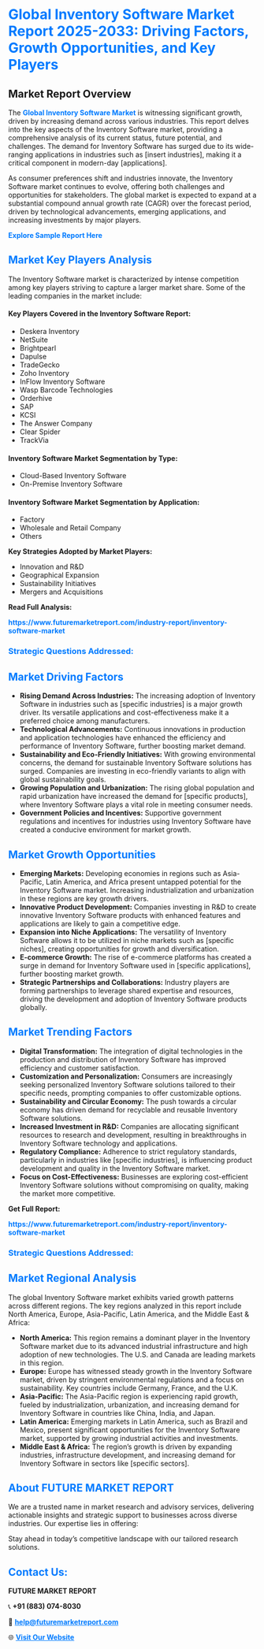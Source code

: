 <h1 style="color: #007BFF;">Global Inventory Software Market Report 2025-2033: Driving Factors, Growth Opportunities, and Key Players</h1>

<section id="overview">
<h2>Market Report Overview</h2>
<p>The <a href="https://www.futuremarketreport.com/industry-report/inventory-software-market" style="color: #007BFF; text-decoration: none;"><strong>Global Inventory Software Market</strong></a> is witnessing significant growth, driven by increasing demand across various industries. This report delves into the key aspects of the Inventory Software market, providing a comprehensive analysis of its current status, future potential, and challenges. The demand for Inventory Software has surged due to its wide-ranging applications in industries such as [insert industries], making it a critical component in modern-day [applications].</p>
<p>As consumer preferences shift and industries innovate, the Inventory Software market continues to evolve, offering both challenges and opportunities for stakeholders. The global market is expected to expand at a substantial compound annual growth rate (CAGR) over the forecast period, driven by technological advancements, emerging applications, and increasing investments by major players.</p>
</section>

<section id="overview">
<p><a href="https://www.futuremarketreport.com/request-sample/reportId=59284" style="color: #007BFF; text-decoration: none;"><strong>Explore Sample Report Here</strong></a></p>
</section>

<section id="key-players">
<h2 style="color: #007BFF;">Market Key Players Analysis</h2>
<p>The Inventory Software market is characterized by intense competition among key players striving to capture a larger market share. Some of the leading companies in the market include:</p>
<h4>Key Players Covered in the Inventory Software Report:</h4>
<ul><li>Deskera Inventory</li><li>NetSuite</li><li>Brightpearl</li><li>Dapulse</li><li>TradeGecko</li><li>Zoho Inventory</li><li>InFlow Inventory Software</li><li>Wasp Barcode Technologies</li><li>Orderhive</li><li>SAP</li><li>KCSI</li><li>The Answer Company</li><li>Clear Spider</li><li>TrackVia</li></ul>
<h4>Inventory Software Market Segmentation by Type:</h4>
<ul><li>Cloud-Based Inventory Software</li><li>On-Premise Inventory Software</li></ul>

<h4>Inventory Software Market Segmentation by Application:</h4>
<ul><li>Factory</li><li>Wholesale and Retail Company</li><li>Others</li></ul>
<p><strong>Key Strategies Adopted by Market Players:</strong></p>
<ul>
<li>Innovation and R&D</li>
<li>Geographical Expansion</li>
<li>Sustainability Initiatives</li>
<li>Mergers and Acquisitions</li>
</ul>
</section>

<section>
<p><strong>Read Full Analysis: </strong></p><a href="https://www.futuremarketreport.com/industry-report/inventory-software-market" style="color: #007BFF; text-decoration: none;"><strong>https://www.futuremarketreport.com/industry-report/inventory-software-market</strong></a>
<h3 style="color: #007BFF;">Strategic Questions Addressed:</h3>
</section>

<section id="driving-factors">
<h2 style="color: #007BFF;">Market Driving Factors</h2>
<ul>
<li><strong>Rising Demand Across Industries:</strong> The increasing adoption of Inventory Software in industries such as [specific industries] is a major growth driver. Its versatile applications and cost-effectiveness make it a preferred choice among manufacturers.</li>
<li><strong>Technological Advancements:</strong> Continuous innovations in production and application technologies have enhanced the efficiency and performance of Inventory Software, further boosting market demand.</li>
<li><strong>Sustainability and Eco-Friendly Initiatives:</strong> With growing environmental concerns, the demand for sustainable Inventory Software solutions has surged. Companies are investing in eco-friendly variants to align with global sustainability goals.</li>
<li><strong>Growing Population and Urbanization:</strong> The rising global population and rapid urbanization have increased the demand for [specific products], where Inventory Software plays a vital role in meeting consumer needs.</li>
<li><strong>Government Policies and Incentives:</strong> Supportive government regulations and incentives for industries using Inventory Software have created a conducive environment for market growth.</li>
</ul>
</section>

<section id="growth-opportunities">
<h2 style="color: #007BFF;">Market Growth Opportunities</h2>
<ul>
<li><strong>Emerging Markets:</strong> Developing economies in regions such as Asia-Pacific, Latin America, and Africa present untapped potential for the Inventory Software market. Increasing industrialization and urbanization in these regions are key growth drivers.</li>
<li><strong>Innovative Product Development:</strong> Companies investing in R&D to create innovative Inventory Software products with enhanced features and applications are likely to gain a competitive edge.</li>
<li><strong>Expansion into Niche Applications:</strong> The versatility of Inventory Software allows it to be utilized in niche markets such as [specific niches], creating opportunities for growth and diversification.</li>
<li><strong>E-commerce Growth:</strong> The rise of e-commerce platforms has created a surge in demand for Inventory Software used in [specific applications], further boosting market growth.</li>
<li><strong>Strategic Partnerships and Collaborations:</strong> Industry players are forming partnerships to leverage shared expertise and resources, driving the development and adoption of Inventory Software products globally.</li>
</ul>
</section>

<section id="trending-factors">
<h2 style="color: #007BFF;">Market Trending Factors</h2>
<ul>
<li><strong>Digital Transformation:</strong> The integration of digital technologies in the production and distribution of Inventory Software has improved efficiency and customer satisfaction.</li>
<li><strong>Customization and Personalization:</strong> Consumers are increasingly seeking personalized Inventory Software solutions tailored to their specific needs, prompting companies to offer customizable options.</li>
<li><strong>Sustainability and Circular Economy:</strong> The push towards a circular economy has driven demand for recyclable and reusable Inventory Software solutions.</li>
<li><strong>Increased Investment in R&D:</strong> Companies are allocating significant resources to research and development, resulting in breakthroughs in Inventory Software technology and applications.</li>
<li><strong>Regulatory Compliance:</strong> Adherence to strict regulatory standards, particularly in industries like [specific industries], is influencing product development and quality in the Inventory Software market.</li>
<li><strong>Focus on Cost-Effectiveness:</strong> Businesses are exploring cost-efficient Inventory Software solutions without compromising on quality, making the market more competitive.</li>
</ul>
</section>

<section>
<p><strong>Get Full Report: </strong></p><a href="https://www.futuremarketreport.com/industry-report/inventory-software-market" style="color: #007BFF; text-decoration: none;"><strong>https://www.futuremarketreport.com/industry-report/inventory-software-market</strong></a>
<h3 style="color: #007BFF;">Strategic Questions Addressed:</h3>
</section>


<section id="regional-analysis">
<h2 style="color: #007BFF;">Market Regional Analysis</h2>
<p>The global Inventory Software market exhibits varied growth patterns across different regions. The key regions analyzed in this report include North America, Europe, Asia-Pacific, Latin America, and the Middle East & Africa:</p>
<ul>
<li><strong>North America:</strong> This region remains a dominant player in the Inventory Software market due to its advanced industrial infrastructure and high adoption of new technologies. The U.S. and Canada are leading markets in this region.</li>
<li><strong>Europe:</strong> Europe has witnessed steady growth in the Inventory Software market, driven by stringent environmental regulations and a focus on sustainability. Key countries include Germany, France, and the U.K.</li>
<li><strong>Asia-Pacific:</strong> The Asia-Pacific region is experiencing rapid growth, fueled by industrialization, urbanization, and increasing demand for Inventory Software in countries like China, India, and Japan.</li>
<li><strong>Latin America:</strong> Emerging markets in Latin America, such as Brazil and Mexico, present significant opportunities for the Inventory Software market, supported by growing industrial activities and investments.</li>
<li><strong>Middle East & Africa:</strong> The region’s growth is driven by expanding industries, infrastructure development, and increasing demand for Inventory Software in sectors like [specific sectors].</li>
</ul>
</section>

<footer>
<h2 style="color: #007BFF;">About FUTURE MARKET REPORT</h2>
<p>We are a trusted name in market research and advisory services, delivering actionable insights and strategic support to businesses across diverse industries. Our expertise lies in offering:</p>

<p>Stay ahead in today’s competitive landscape with our tailored research solutions.</p>

<h2 style="color: #007BFF;">Contact Us:</h2>
<p><strong>FUTURE MARKET REPORT</strong></p>
<p>📞 <strong>+91 (883) 074-8030</strong></p>
<p>📧 <strong><a href="mailto:help@futuremarketreport.com" style="color: #007BFF;">help@futuremarketreport.com</a></strong></p>
<p>🌐 <strong><a href="https://www.futuremarketreport.com/" style="color: #007BFF;">Visit Our Website</a></strong></p>
</footer>
